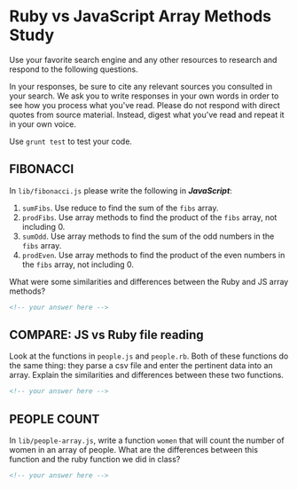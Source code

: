 # Ruby vs JavaScript Array Methods Study

Use your favorite search engine and any other resources to research and
respond to the following questions.

In your responses, be sure to cite any relevant sources you consulted in your
search. We ask you to write responses in your own words in order to see how you
process what you've read. Please do not respond with direct quotes from source
material. Instead, digest what you've read and repeat it in your own voice.

Use `grunt test` to test your code.


## FIBONACCI

In `lib/fibonacci.js` please write the following in **_JavaScript_**:
1. `sumFibs`. Use reduce to find the sum of the `fibs` array.
2. `prodFibs`. Use array methods to find the product of the `fibs` array,
    not including 0.
3. `sumOdd`. Use array methods to find the sum of the odd numbers in the
    `fibs` array.
4. `prodEven`. Use array methods to find the product of the even numbers in the
    `fibs` array, not including 0.


What were some similarities and differences between the Ruby and JS array methods?

```md
<!-- your answer here -->
```

## COMPARE: JS vs Ruby file reading

Look at the functions in `people.js` and `people.rb`. Both of these functions do
the same thing: they parse a csv file and enter the pertinent data into an array.
Explain the similarities and differences between these two functions.

```md
<!-- your answer here -->
```

## PEOPLE COUNT

In `lib/people-array.js`, write a function `women` that will count the number of
women in an array of people.
What are the differences between this function and the ruby function we did
in class?

```md
<!-- your answer here -->
```
